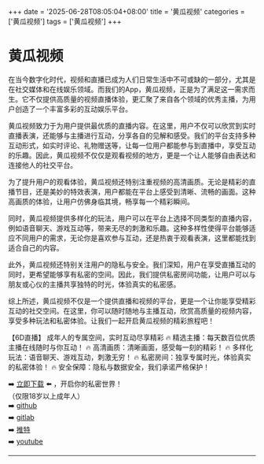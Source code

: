 +++
date = '2025-06-28T08:05:04+08:00'
title = '黄瓜视频'
categories = ['黄瓜视频']
tags = ['黄瓜视频']
+++

# 黄瓜视频

在当今数字化时代，视频和直播已成为人们日常生活中不可或缺的一部分，尤其是在社交媒体和在线娱乐领域。而我们的App，黄瓜视频，正是为了满足这一需求而生。它不仅提供高质量的视频直播体验，更汇聚了来自各个领域的优秀主播，为用户创造了一个丰富多彩的互动娱乐平台。

黄瓜视频致力于为用户提供最优质的直播内容。在这里，用户不仅可以欣赏到实时直播表演，还能够与主播进行互动，分享各自的见解和感受。我们的平台支持多种互动形式，如实时评论、礼物赠送等，让每一位用户都能参与到直播中，享受互动的乐趣。因此，黄瓜视频不仅仅是观看视频的地方，更是一个让人能够自由表达和连接他人的社交平台。

为了提升用户的观看体验，黄瓜视频还特别注重视频的高清画质。无论是精彩的直播节目，还是美妙的特效表演，用户都能在平台上感受到清晰、流畅的画面。这种高画质的体验，让用户仿佛身临其境，畅享每一个精彩瞬间。

同时，黄瓜视频提供多样化的玩法，用户可以在平台上选择不同类型的直播内容，例如语音聊天、游戏互动等，带来无尽的刺激和乐趣。这种多样性使得平台能够适应不同用户的需求，无论你是喜欢参与互动，还是热衷于观看表演，这里都能找到适合自己的内容。

此外，黄瓜视频还特别关注用户的隐私与安全。我们深知，用户在享受直播互动的同时，更希望能够享有私密的空间。因此，我们提供私密房间功能，让用户可以与朋友或心仪的主播共享独特的时光，体验真实的私密感。

综上所述，黄瓜视频不仅是一个提供直播和视频的平台，更是一个让你能享受精彩互动的社交空间。在这里，你可以随时随地与主播互动，欣赏高质量的视频内容，享受多种玩法和私密体验。让我们一起开启黄瓜视频的精彩旅程吧！

【6D直播】
成年人的专属空间，实时互动尽享精彩
🔥 精选主播：每天数百位优质主播在线随时与你互动！
🔥 高清画质：清晰画面，感受每一刻的精彩！
🔥 多样化玩法：语音聊天、游戏互动，刺激无穷！
🔥 私密房间：独享专属时光，体验真实的私密体验！
🔥 安全保障：隐私与数据安全，我们承诺严格保护！

➡️ [立即下载](https://down123.s3.ap-east-1.amazonaws.com/down/down.html?channelCode=blog) ⬅️ ，开启你的私密世界！  
（仅限18岁以上成年人）  
➡️ [github](https://aldult-live.github.io/)  
➡️ [gitlab](https://seo-09598d.gitlab.io/)  
➡️ [推特](https://x.com/wegame33)  
➡️ [youtube](https://www.youtube.com/@6Dlive)  

---
